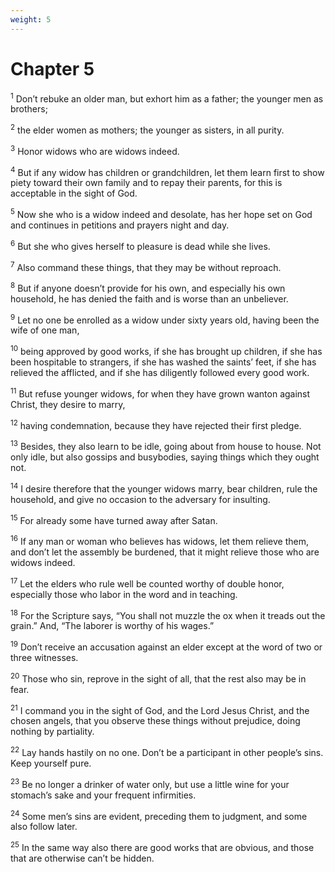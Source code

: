 ```yaml
---
weight: 5
---
```


# Chapter 5

<sup>1</sup> Don’t rebuke an older man, but exhort him as a father; the younger men as brothers; 

<sup>2</sup> the elder women as mothers; the younger as sisters, in all purity. 

<sup>3</sup> Honor widows who are widows indeed. 

<sup>4</sup> But if any widow has children or grandchildren, let them learn first to show piety toward their own family and to repay their parents, for this is acceptable in the sight of God. 

<sup>5</sup> Now she who is a widow indeed and desolate, has her hope set on God and continues in petitions and prayers night and day. 

<sup>6</sup> But she who gives herself to pleasure is dead while she lives. 

<sup>7</sup> Also command these things, that they may be without reproach. 

<sup>8</sup> But if anyone doesn’t provide for his own, and especially his own household, he has denied the faith and is worse than an unbeliever. 

<sup>9</sup> Let no one be enrolled as a widow under sixty years old, having been the wife of one man, 

<sup>10</sup> being approved by good works, if she has brought up children, if she has been hospitable to strangers, if she has washed the saints’ feet, if she has relieved the afflicted, and if she has diligently followed every good work. 

<sup>11</sup> But refuse younger widows, for when they have grown wanton against Christ, they desire to marry, 

<sup>12</sup> having condemnation, because they have rejected their first pledge. 

<sup>13</sup> Besides, they also learn to be idle, going about from house to house. Not only idle, but also gossips and busybodies, saying things which they ought not. 

<sup>14</sup> I desire therefore that the younger widows marry, bear children, rule the household, and give no occasion to the adversary for insulting. 

<sup>15</sup> For already some have turned away after Satan. 

<sup>16</sup> If any man or woman who believes has widows, let them relieve them, and don’t let the assembly be burdened, that it might relieve those who are widows indeed. 

<sup>17</sup> Let the elders who rule well be counted worthy of double honor, especially those who labor in the word and in teaching. 

<sup>18</sup> For the Scripture says, “You shall not muzzle the ox when it treads out the grain.” And, “The laborer is worthy of his wages.” 

<sup>19</sup> Don’t receive an accusation against an elder except at the word of two or three witnesses. 

<sup>20</sup> Those who sin, reprove in the sight of all, that the rest also may be in fear. 

<sup>21</sup> I command you in the sight of God, and the Lord Jesus Christ, and the chosen angels, that you observe these things without prejudice, doing nothing by partiality. 

<sup>22</sup> Lay hands hastily on no one. Don’t be a participant in other people’s sins. Keep yourself pure. 

<sup>23</sup> Be no longer a drinker of water only, but use a little wine for your stomach’s sake and your frequent infirmities. 

<sup>24</sup> Some men’s sins are evident, preceding them to judgment, and some also follow later. 

<sup>25</sup> In the same way also there are good works that are obvious, and those that are otherwise can’t be hidden. 


